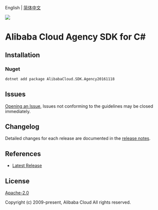 English | [简体中文](README-CN.md)

![](https://aliyunsdk-pages.alicdn.com/icons/AlibabaCloud.svg)

# Alibaba Cloud Agency SDK for C#

## Installation

### Nuget

```bash
dotnet add package AlibabaCloud.SDK.Agency20161118
```

## Issues

[Opening an Issue](https://github.com/aliyun/alibabacloud-csharp-sdk/issues/new), Issues not conforming to the guidelines may be closed immediately.

## Changelog

Detailed changes for each release are documented in the [release notes](./ChangeLog.md).

## References

* [Latest Release](https://github.com/aliyun/alibabacloud-csharp-sdk/)

## License

[Apache-2.0](http://www.apache.org/licenses/LICENSE-2.0)

Copyright (c) 2009-present, Alibaba Cloud All rights reserved.
